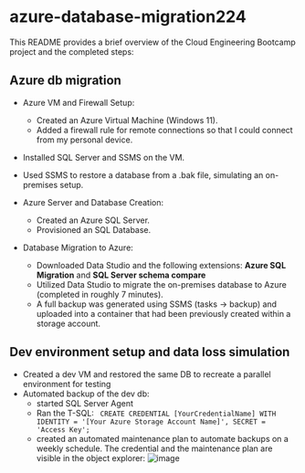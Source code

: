 # azure-database-migration224

This README provides a brief overview of the Cloud Engineering Bootcamp project and the completed steps:

## Azure db migration

* Azure VM and Firewall Setup:
  - Created an Azure Virtual Machine (Windows 11).
  - Added a firewall rule for remote connections so that I could connect from my personal device.
  
* Installed SQL Server and SSMS on the VM.

* Used SSMS to restore a database from a .bak file, simulating an on-premises setup.

* Azure Server and Database Creation:
  - Created an Azure SQL Server.
  - Provisioned an SQL Database.

* Database Migration to Azure:
  - Downloaded Data Studio and the following extensions: **Azure SQL Migration** and **SQL Server schema compare** 
  - Utilized Data Studio to migrate the on-premises database to Azure (completed in roughly 7 minutes).
  - A full backup was generated using SSMS (tasks -> backup) and uploaded into a container that had been previously created within a storage account. 
 
## Dev environment setup and data loss simulation

* Created a dev VM and restored the same DB to recreate a parallel environment for testing
* Automated backup of the dev db:
    * started SQL Server Agent
    * Ran the T-SQL:
    `` CREATE CREDENTIAL [YourCredentialName]
      WITH IDENTITY = '[Your Azure Storage Account Name]',
      SECRET = 'Access Key';``
    * created an automated maintenance plan to automate backups on a weekly schedule.
      The credential and the maintenance plan are visible in the object explorer:
      ![image](https://github.com/dedalus94/azure-database-migration224/assets/49538048/fb81dbab-9a1f-48b1-9389-aacd97dff733)

    



